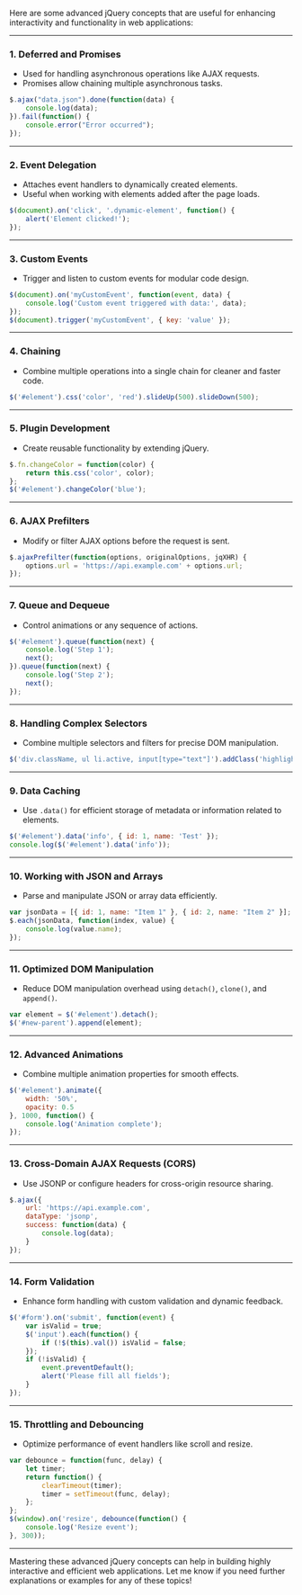 Here are some advanced jQuery concepts that are useful for enhancing interactivity and functionality in web applications:

---

### 1. **Deferred and Promises**
- Used for handling asynchronous operations like AJAX requests.
- Promises allow chaining multiple asynchronous tasks.

```javascript
$.ajax("data.json").done(function(data) {
    console.log(data);
}).fail(function() {
    console.error("Error occurred");
});
```

---

### 2. **Event Delegation**
- Attaches event handlers to dynamically created elements.
- Useful when working with elements added after the page loads.

```javascript
$(document).on('click', '.dynamic-element', function() {
    alert('Element clicked!');
});
```

---

### 3. **Custom Events**
- Trigger and listen to custom events for modular code design.

```javascript
$(document).on('myCustomEvent', function(event, data) {
    console.log('Custom event triggered with data:', data);
});
$(document).trigger('myCustomEvent', { key: 'value' });
```

---

### 4. **Chaining**
- Combine multiple operations into a single chain for cleaner and faster code.

```javascript
$('#element').css('color', 'red').slideUp(500).slideDown(500);
```

---

### 5. **Plugin Development**
- Create reusable functionality by extending jQuery.

```javascript
$.fn.changeColor = function(color) {
    return this.css('color', color);
};
$('#element').changeColor('blue');
```

---

### 6. **AJAX Prefilters**
- Modify or filter AJAX options before the request is sent.

```javascript
$.ajaxPrefilter(function(options, originalOptions, jqXHR) {
    options.url = 'https://api.example.com' + options.url;
});
```

---

### 7. **Queue and Dequeue**
- Control animations or any sequence of actions.

```javascript
$('#element').queue(function(next) {
    console.log('Step 1');
    next();
}).queue(function(next) {
    console.log('Step 2');
    next();
});
```

---

### 8. **Handling Complex Selectors**
- Combine multiple selectors and filters for precise DOM manipulation.

```javascript
$('div.className, ul li.active, input[type="text"]').addClass('highlight');
```

---

### 9. **Data Caching**
- Use `.data()` for efficient storage of metadata or information related to elements.

```javascript
$('#element').data('info', { id: 1, name: 'Test' });
console.log($('#element').data('info'));
```

---

### 10. **Working with JSON and Arrays**
- Parse and manipulate JSON or array data efficiently.

```javascript
var jsonData = [{ id: 1, name: "Item 1" }, { id: 2, name: "Item 2" }];
$.each(jsonData, function(index, value) {
    console.log(value.name);
});
```

---

### 11. **Optimized DOM Manipulation**
- Reduce DOM manipulation overhead using `detach()`, `clone()`, and `append()`.

```javascript
var element = $('#element').detach();
$('#new-parent').append(element);
```

---

### 12. **Advanced Animations**
- Combine multiple animation properties for smooth effects.

```javascript
$('#element').animate({
    width: '50%',
    opacity: 0.5
}, 1000, function() {
    console.log('Animation complete');
});
```

---

### 13. **Cross-Domain AJAX Requests (CORS)**
- Use JSONP or configure headers for cross-origin resource sharing.

```javascript
$.ajax({
    url: 'https://api.example.com',
    dataType: 'jsonp',
    success: function(data) {
        console.log(data);
    }
});
```

---

### 14. **Form Validation**
- Enhance form handling with custom validation and dynamic feedback.

```javascript
$('#form').on('submit', function(event) {
    var isValid = true;
    $('input').each(function() {
        if (!$(this).val()) isValid = false;
    });
    if (!isValid) {
        event.preventDefault();
        alert('Please fill all fields');
    }
});
```

---

### 15. **Throttling and Debouncing**
- Optimize performance of event handlers like scroll and resize.

```javascript
var debounce = function(func, delay) {
    let timer;
    return function() {
        clearTimeout(timer);
        timer = setTimeout(func, delay);
    };
};
$(window).on('resize', debounce(function() {
    console.log('Resize event');
}, 300));
```

---

Mastering these advanced jQuery concepts can help in building highly interactive and efficient web applications. Let me know if you need further explanations or examples for any of these topics!